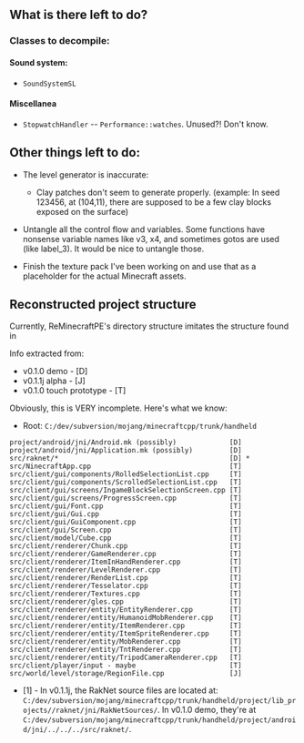 ## What is there left to do?

### Classes to decompile: 

#### Sound system:
* `SoundSystemSL`

#### Miscellanea
* `StopwatchHandler` -- `Performance::watches`. Unused?! Don't know.

## Other things left to do:

* The level generator is inaccurate:
	- Clay patches don't seem to generate properly. (example: In seed 123456, at (104,11), there are supposed to be a few clay blocks exposed on the surface)

* Untangle all the control flow and variables. Some functions have nonsense variable names like v3, x4,
  and sometimes gotos are used (like label_3). It would be nice to untangle those.

* Finish the texture pack I've been working on and use that as a placeholder for the actual Minecraft assets.

## Reconstructed project structure
Currently, ReMinecraftPE's directory structure imitates the structure found in 

Info extracted from:
* v0.1.0 demo - [D]
* v0.1.1j alpha - [J]
* v0.1.0 touch prototype - [T]

Obviously, this is VERY incomplete. Here's what we know:

* Root: `C:/dev/subversion/mojang/minecraftcpp/trunk/handheld`

```
project/android/jni/Android.mk (possibly)             [D]
project/android/jni/Application.mk (possibly)         [D]
src/raknet/*                                          [D] *
src/NinecraftApp.cpp                                  [T]
src/client/gui/components/RolledSelectionList.cpp     [T]
src/client/gui/components/ScrolledSelectionList.cpp   [T]
src/client/gui/screens/IngameBlockSelectionScreen.cpp [T]
src/client/gui/screens/ProgressScreen.cpp             [T]
src/client/gui/Font.cpp                               [T]
src/client/gui/Gui.cpp                                [T]
src/client/gui/GuiComponent.cpp                       [T]
src/client/gui/Screen.cpp                             [T]
src/client/model/Cube.cpp                             [T]
src/client/renderer/Chunk.cpp                         [T]
src/client/renderer/GameRenderer.cpp                  [T]
src/client/renderer/ItemInHandRenderer.cpp            [T]
src/client/renderer/LevelRenderer.cpp                 [T]
src/client/renderer/RenderList.cpp                    [T]
src/client/renderer/Tesselator.cpp                    [T]
src/client/renderer/Textures.cpp                      [T]
src/client/renderer/gles.cpp                          [T]
src/client/renderer/entity/EntityRenderer.cpp         [T]
src/client/renderer/entity/HumanoidMobRenderer.cpp    [T]
src/client/renderer/entity/ItemRenderer.cpp           [T]
src/client/renderer/entity/ItemSpriteRenderer.cpp     [T]
src/client/renderer/entity/MobRenderer.cpp            [T]
src/client/renderer/entity/TntRenderer.cpp            [T]
src/client/renderer/entity/TripodCameraRenderer.cpp   [T]
src/client/player/input - maybe                       [T]
src/world/level/storage/RegionFile.cpp                [J]
```

* [1] - In v0.1.1j, the RakNet source files are located at: `C:/dev/subversion/mojang/minecraftcpp/trunk/handheld/project/lib_projects//raknet/jni/RakNetSources/`.
  In v0.1.0 demo, they're at `C:/dev/subversion/mojang/minecraftcpp/trunk/handheld/project/android/jni/../../../src/raknet/`.
